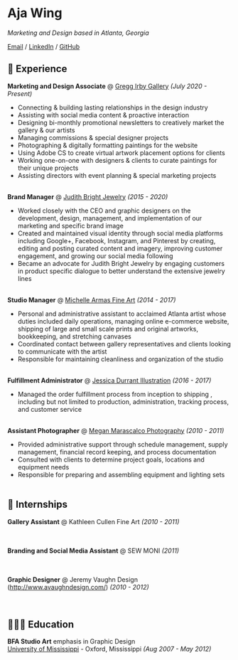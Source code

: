 # Aja Wing

_Marketing and Design based in Atlanta, Georgia_ <br>

[Email](mailto:aja.wing@outlook.com) / [LinkedIn](https://www.linkedin.com/in/aja-wing/) / [GitHub](https://github.com/ajawing/)

## 🎨 Experience

**Marketing and Design Associate** @ [Gregg Irby Gallery](https://www.greggirbygallery.com/) _(July 2020 - Present)_ <br>
  - Connecting & building lasting relationships in the design industry
  - Assisting with social media content & proactive interaction
  - Designing bi-monthly promotional newsletters to creatively market the gallery & our artists
  - Managing commissions & special designer projects
  - Photographing & digitally formatting paintings for the website
  - Using Adobe CS to create virtual artwork placement options for clients
  - Working one-on-one with designers & clients to curate paintings for their unique projects
  - Assisting directors with event planning & special marketing projects
<br><br>

**Brand Manager** @ [Judith Bright Jewelry](https://judithbright.com/) _(2015 - 2020)_ <br>
  - Worked closely with the CEO and graphic designers on the development, design, management, and implementation of our marketing and specific brand image
  - Created and maintained visual identity through social media platforms including Google+, Facebook, Instagram, and Pinterest by creating, editing and posting curated content and imagery, improving customer engagement, and growing our social media following
  - Became an advocate for Judith Bright Jewelry by engaging customers in product specific dialogue to better understand the extensive jewelry lines
<br><br>

**Studio Manager** @ [Michelle Armas Fine Art](https://www.michellearmas.com/) _(2014 - 2017)_ <br>
  - Personal and administrative assistant to acclaimed Atlanta artist whose duties included daily operations, managing online e-commerce website, shipping of large and small scale prints and original artworks, bookkeeping, and stretching canvases
  - Coordinated contact between gallery representatives and clients looking to communicate with the artist
  - Responsible for maintaining cleanliness and organization of the studio
<br><br>

**Fulfillment Administrator** @ [Jessica Durrant Illustration](http://jessicadurrant.com/) _(2016 - 2017)_ <br>
  - Managed the order fulfillment process from inception to shipping , including but not limited to production, administration, tracking process, and customer service
<br><br>

**Assistant Photographer** @ [Megan Marascalco Photography](https://www.linkedin.com/in/megan-marascalco-60993a5/) _(2010 - 2011)_ <br>
  - Provided administrative support through schedule management, supply management, financial record keeping, and process documentation
  - Consulted with clients to determine project goals, locations and equipment needs
  - Responsible for preparing and assembling equipment and lighting sets
<br><br>

## 📌 Internships

**Gallery Assistant** @ Kathleen Cullen Fine Art _(2010 - 2011)_ <br>
<br><br>

**Branding and Social Media Assistant** @ SEW MONI _(2011)_ <br>
<br><br>

**Graphic Designer** @ Jeremy Vaughn Design (http://www.avaughndesign.com/) _(2010 - 2012)_ <br>
<br><br>

## 👩🏻‍🎓 Education

**BFA Studio Art** emphasis in Graphic Design<br>
[University of Mississippi](https://olemiss.edu/) - Oxford, Mississippi _(Aug 2007 - May 2012)_ <br>
